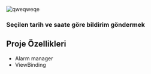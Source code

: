 
![qweqweqe](https://user-images.githubusercontent.com/106450848/224313856-073558b3-ef82-4211-902c-9b484ec9b0b8.png)


### Seçilen tarih ve saate göre bildirim göndermek
## Proje Özellikleri
- Alarm manager
- ViewBinding

